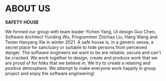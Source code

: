 # ABOUT US

**SAFETY HOUSE**

We formed our group with team leader Yichen Yang, UI design Guo Chen, Software Architect Yunding Wu, Programmer Zhichao Liu, Hang Wang and Tester Haoyang Xie in winter 2021. A safe house is, in a generic sense, a secret place for sanctuary or suitable to hide persons from perceived danger. The software engineers we want to be are reliable, secure and can't be cracked. We work together to design, create and produce work that we are proud of for folks that we believe in. We try to create a relaxing and positive atmosphere. We attempt to make everyone work happily in group project and enjoy the software engineering!
